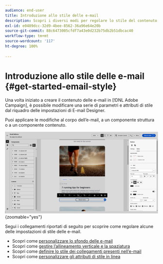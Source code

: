 ```yaml
---
audience: end-user
title: Introduzione allo stile delle e-mail
description: Scopri i diversi modi per regolare lo stile del contenuto delle e-mail
exl-id: e0489dcc-32d9-4bee-8562-36a96e64e20b
source-git-commit: 88c6473005cfdf7a43e0d232b75db2b51dbcac40
workflow-type: tm+mt
source-wordcount: '117'
ht-degree: 100%

---
```


# Introduzione allo stile delle e-mail {#get-started-email-style}

Una volta iniziato a creare il contenuto delle e-mail in [!DNL Adobe Campaign], è possibile modificare una serie di parametri e attributi di stile dal riquadro delle impostazioni di E-mail Designer.

Puoi applicare le modifiche al corpo dell’e-mail, a un componente struttura o a un componente contenuto.

![](assets/email_designer_content_components_settings.png){zoomable=&quot;yes&quot;}

Segui i collegamenti riportati di seguito per scoprire come regolare alcune delle impostazioni di stile delle e-mail.

* Scopri come [personalizzare lo sfondo delle e-mail](backgrounds.md)
* Scopri come [gestire l’allineamento verticale e la spaziatura](alignment-and-padding.md)
* Scopri come [definire lo stile dei collegamenti presenti nell’e-mail](styling-links.md)
* Scopri come [personalizzare gli attributi di stile in linea](inline-styling.md)

